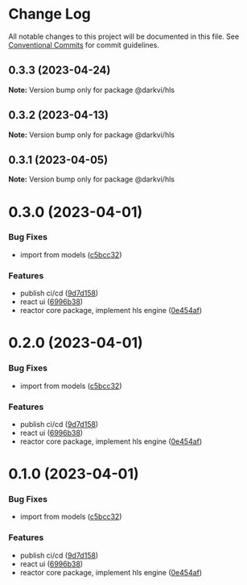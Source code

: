 # Change Log

All notable changes to this project will be documented in this file.
See [Conventional Commits](https://conventionalcommits.org) for commit guidelines.

## 0.3.3 (2023-04-24)

**Note:** Version bump only for package @darkvi/hls

## 0.3.2 (2023-04-13)

**Note:** Version bump only for package @darkvi/hls

## 0.3.1 (2023-04-05)

**Note:** Version bump only for package @darkvi/hls

# 0.3.0 (2023-04-01)

### Bug Fixes

- import from models ([c5bcc32](https://github.com/ndt080/darkvi-player/commit/c5bcc32bc19e2dcc4f5b274f24edbbff932cc78d))

### Features

- publish ci/cd ([9d7d158](https://github.com/ndt080/darkvi-player/commit/9d7d158325f022c7eb0a904ac3d6527436b68d44))
- react ui ([6996b38](https://github.com/ndt080/darkvi-player/commit/6996b38fca051860482895ba8c3a1c3c06fe0b03))
- reactor core package, implement hls engine ([0e454af](https://github.com/ndt080/darkvi-player/commit/0e454afeeecb5dd74abc275a1d489559ae5d104d))

# 0.2.0 (2023-04-01)

### Bug Fixes

- import from models ([c5bcc32](https://github.com/ndt080/darkvi-player/commit/c5bcc32bc19e2dcc4f5b274f24edbbff932cc78d))

### Features

- publish ci/cd ([9d7d158](https://github.com/ndt080/darkvi-player/commit/9d7d158325f022c7eb0a904ac3d6527436b68d44))
- react ui ([6996b38](https://github.com/ndt080/darkvi-player/commit/6996b38fca051860482895ba8c3a1c3c06fe0b03))
- reactor core package, implement hls engine ([0e454af](https://github.com/ndt080/darkvi-player/commit/0e454afeeecb5dd74abc275a1d489559ae5d104d))

# 0.1.0 (2023-04-01)

### Bug Fixes

- import from models ([c5bcc32](https://github.com/ndt080/darkvi-player/commit/c5bcc32bc19e2dcc4f5b274f24edbbff932cc78d))

### Features

- publish ci/cd ([9d7d158](https://github.com/ndt080/darkvi-player/commit/9d7d158325f022c7eb0a904ac3d6527436b68d44))
- react ui ([6996b38](https://github.com/ndt080/darkvi-player/commit/6996b38fca051860482895ba8c3a1c3c06fe0b03))
- reactor core package, implement hls engine ([0e454af](https://github.com/ndt080/darkvi-player/commit/0e454afeeecb5dd74abc275a1d489559ae5d104d))
